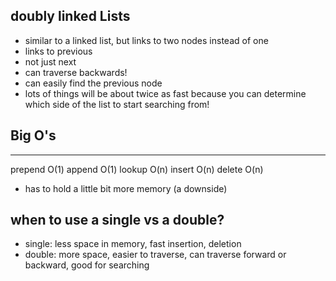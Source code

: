 ## doubly linked Lists
 - similar to a linked list, but links to two nodes instead of one
 - links to previous
 - not just next
 - can traverse backwards!
 - can easily find the previous node
 - lots of things will be about twice as fast because you can determine which side of the list to start searching from!

## Big O's
---
prepend O(1)
append O(1)
lookup O(n) <!-- really is O(n/2)-->
insert O(n) <!-- really is O(n/2)-->
delete O(n) <!-- really is O(n/2)-->

- has to hold a little bit more memory (a downside)


## when to use a single vs a double?
- single: less space in memory, fast insertion, deletion
- double: more space, easier to traverse, can traverse forward or backward, good for searching
